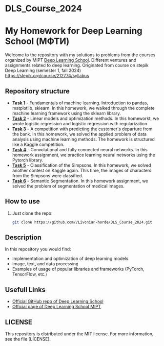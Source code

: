 # DLS_Course_2024

# My Homework for Deep Learning School (МФТИ)

Welcome to the repository with my solutions to problems from the courses organized by MIPT [Deep Learning School](https://github.com/DLSchool). Different ventures and assignments related to deep learning. Originated from course on stepik Deep Learning (semester 1, fall 2024) https://stepik.org/course/212774/syllabus

## Repository structure


- **[Task 1](./HW1_Introduction_to_pandas_matplotlib_sklearn)** - Fundamentals of machine learning. Introduction to pandas, matplotlib, sklearn. In this homework, we walked through the complete machine learning framework using the sklearn library.
- **[Task 2](./HW2_Linear_models_and_optimization_methods)** - Linear models and optimization methods. In this homeworkt, we wrote logistic regression and logistic regression with regularization
- **[Task 3](./HW3_Machine_Learning_Competition)** - A competition with predicting the customer's departure from the bank. In this homework, we solved the applied problem of data analysis using machine learning methods. The homework is structured like a Kaggle competition.
- **[Task 4](./HW4_Convolutional_and_Fully_connected_neural_networks)** - Convolutional and fully connected neural networks. In this homework assignment, we practice learning neural networks using the Pytorch library.
- **[Task 5](./HW5_Classification_of_the_Simpsons)** - Classification of the Simpsons. In this homework, we solved another contest on Kaggle again. This time, the images of characters from the Simpsons were classified.
- **[Task 6](./HW6_Semantic_Segmentation)** - Semantic Segmentation. In this homework assignment, we solved the problem of segmentation of medical images.


## How to use

1. Just clone the repo:
   ```bash
   git clone https://github.com//Livonian-horde/DLS_Course_2024.git

## Description

In this repository you would find:

- Implementation and optimization of deep learning models
- Image, text, and data processing
- Examples of usage of popular libraries and frameworks (PyTorch, TensorFlow, etc.)

## Usefull Links

- [ Official GitHub repo of Deep Learning School](https://github.com/DLSchool)
- [ Official page of Deep Learning School MIPT](https://dlschool.org)

##  LICENSE

This repository is distributed under the MIT license. For more information, see the file [LICENSE].
